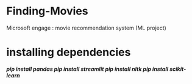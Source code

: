 # Finding-Movies
Microsoft engage : movie recommendation system (ML project) 

# installing dependencies 
**_pip install pandas
pip install streamlit
pip install nltk
pip install scikit-learn_**



